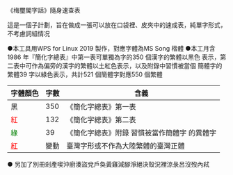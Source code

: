 《梅璽閣字話》隨身速查表

這是一個子計劃，旨在做成一張可以放在口袋裡、皮夾中的速成表，純單字形式，不考慮詞組情况


●本工具用WPS for Linux 2019 製作，對應字體為MS Song 楷體
●本工月含1986 年『簡化字總表』中第一表可單獨為字的350 個漢字的繁體以黑色
表示，第二表中可作為偏旁的漢字的繁體以土紅色表示，以及附錄中習慣被當個
簡體字的繁體39 字以綠色表示，共計521 個簡體字對應550 個繁體

字體顏色 | 字數 | 含義
---------|-------|-----
黑       |350    |《簡化字總表》第一表
<font color='red'>紅</font>| 132  |《簡化字總表》第二表
<font color='green'>綠</font>| 39  |《簡化字總表》附錄 習慣被當作簡體字 的異體字
<font color='red'><u>紅</u></font>| 變動 | 臺灣字形或不作為大陸繁體的臺灣正體



● 另加了別冊剎產喫沖廚湊盜兌戶奐黃雞減腳淨絕決殼況裡涼彔呂沒歿內弒